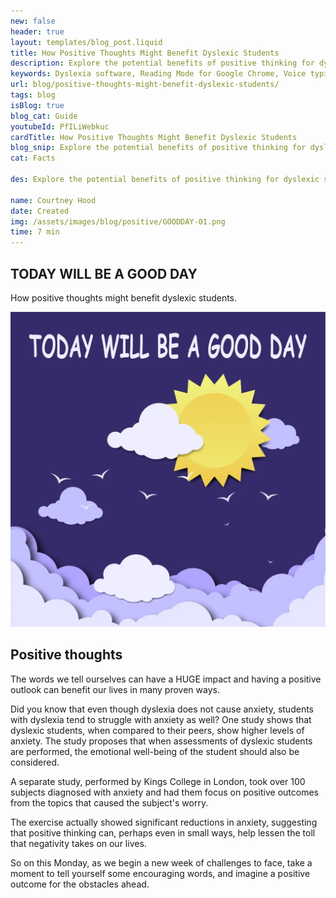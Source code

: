 ```yaml
---
new: false
header: true
layout: templates/blog_post.liquid
title: How Positive Thoughts Might Benefit Dyslexic Students
description: Explore the potential benefits of positive thinking for dyslexic students and how it can contribute to their overall well-being and academic success.
keywords: Dyslexia software, Reading Mode for Google Chrome, Voice typing for Chrome, Text to speech for Chrome, text reader, Immersive Reader, dyslexia fonts, accessibility software, Helperbird for Edge, Helperbird for Firefox, Helperbird for Chrome, Opendyslexic for Chrome, OpenDyslexic
url: blog/positive-thoughts-might-benefit-dyslexic-students/
tags: blog
isBlog: true
blog_cat: Guide
youtubeId: PfILiWebkuc
cardTitle: How Positive Thoughts Might Benefit Dyslexic Students
blog_snip: Explore the potential benefits of positive thinking for dyslexic students and how it can contribute to their overall well-being and academic success.
cat: Facts

des: Explore the potential benefits of positive thinking for dyslexic students and how it can contribute to their overall well-being and academic success.

name: Courtney Hood
date: Created
img: /assets/images/blog/positive/GOODDAY-01.png
time: 7 min
---
```



## TODAY WILL BE A GOOD DAY

How positive thoughts might benefit dyslexic students.

![Have a good day](/assets/images/blog/positive/GOODDAY-01.png)

## Positive thoughts

The words we tell ourselves can have a HUGE impact and having a positive outlook can benefit our
lives in many proven ways.

Did you know that even though dyslexia does not cause anxiety, students with dyslexia tend to
struggle with anxiety as well? One study shows that dyslexic students, when compared to their peers,
show higher levels of anxiety. The study proposes that when assessments of dyslexic students are
performed, the emotional well-being of the student should also be considered.

A separate study, performed by Kings College in London, took over 100 subjects diagnosed with
anxiety and had them focus on positive outcomes from the topics that caused the subject's worry.

The exercise actually showed significant reductions in anxiety, suggesting that positive thinking
can, perhaps even in small ways, help lessen the toll that negativity takes on our lives.

So on this Monday, as we begin a new week of challenges to face, take a moment to tell yourself some
encouraging words, and imagine a positive outcome for the obstacles ahead.
